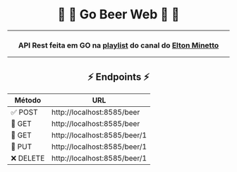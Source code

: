 <div align="center">

# 🍺 🍻 Go Beer Web 🍻 🍺 

-------------------
  
### API Rest feita em GO na [**playlist**](https://www.youtube.com/playlist?list=PL0qudqr7_CuStQUsf2vtHXMxOp5gl_ENc) do canal do [**Elton Minetto**](https://www.youtube.com/channel/UCZSl6chVJgpbhxjYbijnd0Q)
  
-------------------



## ⚡️ Endpoints ⚡️
| Método  |        URL        |
|---------|-------------------|
| ✅ POST | http://localhost:8585/beer |
| 👀 GET | http://localhost:8585/beer |
| 👀 GET | http://localhost:8585/beer/1 |
| 🔄 PUT | http://localhost:8585/beer/1 |
| ❌ DELETE | http://localhost:8585/beer/1 |

</div>


<!--<h2>⚡️ Endpoints ⚡️</h2>
<ul>
  <li><strong> ✅ POST.......| http://localhost:8585/beer </strong></li>
  <li><strong> 👀 GET..........| http://localhost:8585/beer </strong></li>
  <li><strong> 👀 GET..........| http://localhost:8585/beer/1 </strong></li>
  <li><strong> 🔄 PUT..........| http://localhost:8585/beer/1 </strong></li>
  <li><strong> ❌ DELETE...| http://localhost:8585/beer/1 </strong></li>
</ul>-->
